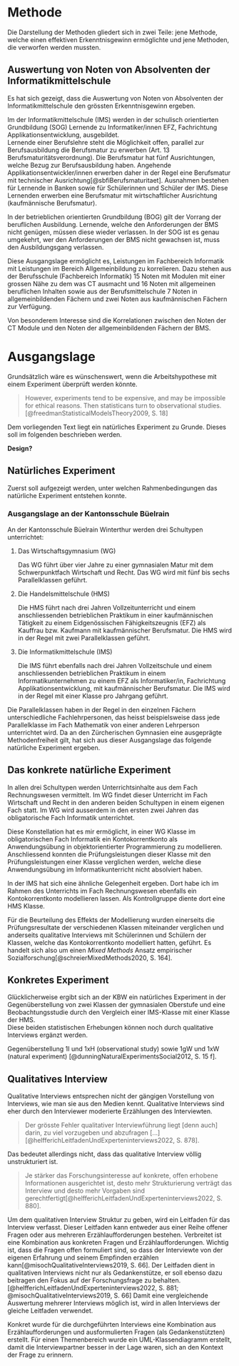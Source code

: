 # Methode

Die Darstellung der Methoden gliedert sich in zwei Teile: jene Methode,
welche einen effektiven Erkenntnisgewinn ermöglichte und jene Methoden,
die verworfen werden mussten.

## Auswertung von Noten von Absolventen der Informatikmittelschule

Es hat sich gezeigt, dass die Auswertung von Noten von Absolventen der
Informatikmittelschule den grössten Erkenntnisgewinn ergeben.

Im der Informatikmittelschule (IMS) werden in der schulisch
orientierten Grundbildung (SOG) Lernende zu
Informatiker/innen EFZ, Fachrichtung Applikationsentwicklung,
ausgebildet.  
Lernende einer Berufslehre steht die Möglichkeit offen, parallel zur
Berufsausbildung die Berufsmatur zu erwerben (Art. 13
Berufsmaturitätsverordnung). Die Berufsmatur hat fünf Ausrichtungen,
welche Bezug zur Berufsausbildung haben. Angehende
Applikationsentwickler/innen erwerben daher in der Regel eine
Berufsmatur mit technischer Ausrichtung[@sbfiBerufsmaturitaet].
Ausnahmen bestehen für Lernende in Banken sowie für Schülerinnen und
Schüler der IMS. Diese Lernenden erwerben eine Berufsmatur mit
wirtschaftlicher Ausrichtung (kaufmännische Berufsmatur).

In der betrieblichen orientierten Grundbildung (BOG) gilt der Vorrang
der beruflichen Ausbildung. Lernende, welche den Anforderungen der BMS
nicht genügen, müssen diese wieder verlassen. In der SOG ist es genau
umgekehrt, wer den Anforderungen der BMS nicht gewachsen ist, muss den
Ausbildungsgang verlassen.

Diese Ausgangslage
ermöglicht es, Leistungen im Fachbereich Informatik mit Leistungen im
Bereich Allgemeinbildung zu korrelieren. Dazu stehen aus der
Berufsschule (Fachbereich Informatik) 15 Noten mit Modulen mit einer
grossen Nähe zu dem was CT ausmacht und 16 Noten mit allgemeinen
beruflichen Inhalten sowie aus der
Berufsmittelschule 7 Noten in allgemeinbildenden Fächern und zwei
Noten aus kaufmännischen Fächern zur Verfügung.

Von besonderem Interesse sind die Korrelationen zwischen den Noten der
CT Module und den Noten der allgemeinbildenden Fächern der BMS.

# Ausgangslage

Grundsätzlich wäre es wünschenswert, wenn die Arbeitshypothese mit einem
Experiment überprüft werden könnte.

>However, experiments tend to be expensive, and may be impossible for
>ethical reasons. Then statisticans turn to observational
>studies.[@freedmanStatisticalModelsTheory2009, S. 18]

Dem vorliegenden Text liegt ein natürliches Experiment zu Grunde. Dieses
soll im folgenden beschrieben werden.

**Design?**

## Natürliches Experiment

Zuerst soll aufgezeigt werden, unter welchen Rahmenbedingungen das
natürliche Experiment entstehen konnte.

### Ausgangslage an der Kantonsschule Büelrain

An der Kantonsschule Büelrain Winterthur werden drei Schultypen
unterrichtet:

1. Das Wirtschaftsgymnasium (WG)
   
   Das WG führt über vier Jahre zu einer gymnasialen
   Matur mit dem Schwerpunktfach Wirtschaft und Recht. Das WG wird mit
   fünf bis sechs Parallelklassen geführt.

2. Die Handelsmittelschule (HMS)
   
   Die HMS führt nach drei Jahren Vollzeitunterricht und
   einem anschliessenden betrieblichen Praktikum in einer kaufmännischen
   Tätigkeit zu einem Eidgenössischen Fähigkeitszeugnis (EFZ) als
   Kauffrau bzw. Kaufmann mit kaufmännischer Berufsmatur. Die HMS wird
   in der Regel mit zwei Parallelklassen geführt.

3. Die Informatikmittelschule (IMS)
   
   Die IMS führt ebenfalls nach drei Jahren Vollzeitschule und einem
   anschliessenden betrieblichen Praktikum in einem
   Informatikunternehmen zu einem EFZ als Informatiker/in, Fachrichtung
   Applikationsentwicklung, mit kaufmännischer Berufsmatur. Die IMS wird
   in der Regel mit einer Klasse pro Jahrgang geführt.

Die Parallelklassen haben in der Regel in den einzelnen Fächern
unterschiedliche Fachlehrpersonen, das heisst beispielsweise dass jede
Parallelklasse im Fach Mathematik von einer anderen Lehrperson
unterrichtet wird. Da an den Zürcherischen Gymnasien eine ausgeprägte
Methodenfreiheit gilt, hat sich aus dieser Ausgangslage das folgende
natürliche Experiment ergeben.

## Das konkrete natürliche Experiment

In allen drei Schultypen werden Unterrichtsinhalte aus dem Fach
Rechnungswesen vermittelt. Im WG findet dieser Unterricht im Fach
Wirtschaft und Recht in den anderen beiden Schultypen in einem eigenen
Fach statt. Im WG wird ausserdem in den ersten zwei Jahren das
obligatorische Fach Informatik unterrichtet.

Diese Konstellation hat es mir ermöglicht, in einer WG Klasse im
obligatorischen Fach Informatik ein Kontokorrentkonto als
Anwendungsübung in objektorientierter Programmierung zu modellieren.
Anschliessend konnten die Prüfungsleistungen dieser Klasse mit den
Prüfungsleistungen einer Klasse verglichen werden, welche diese
Anwendungsübung im Informatikunterricht nicht absolviert haben.

In der IMS hat sich eine ähnliche Gelegenheit ergeben. Dort habe ich im
Rahmen des Unterrichts im Fach Rechnungswesen ebenfalls ein
Kontokorrentkonto modellieren lassen. Als Kontrollgruppe diente dort
eine HMS Klasse.

Für die Beurteilung des Effekts der Modellierung wurden einerseits die
Prüfungsresultate der verschiedenen Klassen miteinander verglichen und
anderseits qualitative Interviews mit Schülerinnen und Schülern der
Klassen, welche das Kontokorrentkonto modelliert hatten, geführt. Es
handelt sich also um einen *Mixed Methods* Ansatz empirischer
Sozialforschung[@schreierMixedMethods2020, S. 164].


## Konkretes Experiment

Glücklicherweise ergibt sich an der KBW ein natürliches Experiment in
der Gegenüberstellung von zwei Klassen der gymnasialen Oberstufe und
eine Beobachtungsstudie durch den Vergleich einer IMS-Klasse mit einer
Klasse der HMS.  
Diese beiden statistischen Erhebungen können noch durch qualitative
Interviews ergänzt werden.

Gegenüberstellung 1I und 1xH (observational study) sowie
1gW und 1xW (natural experiment) [@dunningNaturalExperimentsSocial2012,
S. 15 f].

## Qualitatives Interview

Qualitative Interviews entsprechen nicht der gängigen Vorstellung von
Interviews, wie man sie aus den Medien kennt. Qualitative Interviews
sind eher durch den Interviewer moderierte Erzählungen des Interviewten.  

>Der grösste Fehler qualitativer Interviewführung liegt [denn auch]
>darin, zu viel vorzugeben und abzufragen
>[...][@helfferichLeitfadenUndExperteninterviews2022, S. 878].

Das bedeutet allerdings nicht, dass das qualitative Interview völlig
unstrukturiert ist.

>Je stärker das Forschungsinteresse auf konkrete, offen erhobene
>Informationen ausgerichtet ist, desto mehr Strukturierung verträgt das
>Interview und desto mehr Vorgaben sind
>gerechtfertigt[@helfferichLeitfadenUndExperteninterviews2022, S. 880]. 

Um dem qualitativen Interview Struktur zu geben, wird ein Leitfaden für
das Interview verfasst. Dieser Leitfaden kann entweder aus einer Reihe
offener Fragen oder aus mehreren Erzählaufforderungen bestehen.
Verbreitet ist eine Kombination aus konkreten Fragen und
Erzählaufforderungen. Wichtig ist, dass die Fragen offen formuliert
sind, so dass der Interviewte von der eigenen Erfahrung und seinem
Empfinden erzählen kann[@misochQualitativeInterviews2019, S. 66].
Der Leitfaden dient in qualitativen Interviews nicht nur als
Gedankenstütze, er soll ebenso dazu beitragen den Fokus auf der
Forschungsfrage zu
behalten.[@helfferichLeitfadenUndExperteninterviews2022, S. 881;
@misochQualitativeInterviews2019, S. 66]
Damit eine vergleichende Auswertung mehrerer Interviews möglich ist,
wird in allen Interviews der gleiche Leitfaden verwendet.

Konkret wurde für die durchgeführten Interviews eine Kombination aus
Erzählaufforderungen und ausformulierten Fragen (als Gedankenstützten)
erstellt. Für einen Themenbereich wurde ein UML-Klassendiagramm
erstellt, damit die Interviewpartner besser in der Lage waren, sich an
den Kontext der Frage zu erinnern.